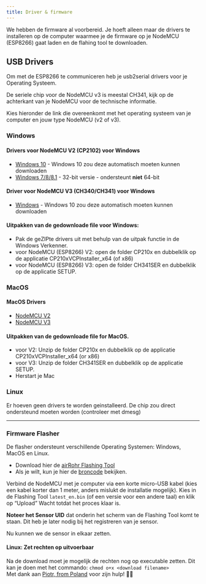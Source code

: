 ```yaml
---
title: Driver & firmware
---
```


We hebben de firmware al voorbereid. Je hoeft alleen maar de drivers te installeren op de computer waarmee je de firmware op je NodeMCU (ESP8266) gaat laden en de flahing tool te downloaden.

## USB Drivers
Om met de ESP8266 te communiceren heb je usb2serial drivers voor je Operating Systeem.

De seriele chip voor de NodeMCU v3 is meestal CH341, kijk op de achterkant van je NodeMCU voor de technische informatie.

Kies hieronder de link die overeenkomt met het operating systeem van je computer en jouw type NodeMCU (v2 of v3).

### Windows

#### Drivers voor NodeMCU V2 (CP2102) voor Windows
* [Windows 10](https://www.silabs.com/documents/public/software/CP210x_Universal_Windows_Driver.zip) - Windows 10 zou deze automatisch moeten kunnen downloaden
* [Windows 7/8/8.1](https://www.silabs.com/documents/public/software/CP210x_Windows_Drivers.zip) - 32-bit versie - ondersteunt **niet** 64-bit

#### Driver voor NodeMCU V3 (CH340/CH341) voor Windows
* [Windows](http://www.wch.cn/downloads/file/5.html) - Windows 10 zou deze automatisch moeten kunnen downloaden

#### Uitpakken van de gedownloade file voor Windows:
* Pak de geZIPte drivers uit met behulp van de uitpak functie in de Windows Verkenner.
* voor NodeMCU (ESP8266) V2: open de folder CP210x en dubbelklik op de applicatie CP210xVCPInstaller_x64 (of x86)
* voor NodeMCU (ESP8266) V3: open de folder CH341SER en dubbelklik op de applicatie SETUP.

### MacOS

#### MacOS Drivers
* [NodeMCU V2](https://www.silabs.com/documents/public/software/Mac_OSX_VCP_Driver.zip )
* [NodeMCU V3](http://www.wch.cn/downloads/file/178.html) 

####  Uitpakken van de gedownloade file for MacOS.
* voor V2: Unzip de folder CP210x en dubbelklik op de applicatie CP210xVCPInstaller_x64 (or x86)
* voor V3: Unzip de folder CH341SER en dubbelklik op de applicatie SETUP.
* Herstart je Mac

### Linux
Er hoeven geen drivers te worden geinstalleerd. De chip zou direct ondersteund moeten worden (controleer met dmesg)

---
### Firmware Flasher 
De flasher ondersteunt  verschillende Operating Systemen: Windows, MacOS en Linux.

* Download hier de [airRohr Flashing Tool](http://firmware.sensor.community/airrohr/flashing-tool/)
* Als je wilt, kun je hier de [broncode](https://github.com/opendata-stuttgart/airrohr-firmware-flasher/) bekijken.

Verbind de NodeMCU met je computer via een korte micro-USB kabel (kies een kabel korter dan 1 meter, anders mislukt de installatie mogelijk). Kies in de Flashing Tool `latest_en.bin` (of een versie voor een andere taal) en klik op “Upload”
Wacht totdat het proces klaar is. 

**Noteer het Sensor UID** dat onderin het scherm van de Flashing Tool komt te staan. Dit heb je later nodig bij het registreren van je sensor.

Nu kunnen we de sensor in elkaar zetten.

#### Linux: Zet rechten op uitvoerbaar
Na de download moet je mogelijk de rechten nog op executable zetten. Dit kan je doen met het commando: `chmod o+x <download filename>` 
<br>
Met dank aan [Piotr, from Poland](https://dropbox.inf.re/) voor zijn hulp! 🙋‍♂️ 

